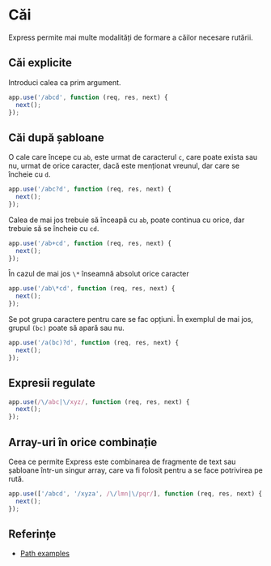 # Căi

Express permite mai multe modalități de formare a căilor necesare rutării.

## Căi explicite

Introduci calea ca prim argument.

```javascript
app.use('/abcd', function (req, res, next) {
  next();
});
```

## Căi după șabloane

O cale care începe cu `ab`, este urmat de caracterul `c`, care poate exista sau nu, urmat de orice caracter, dacă este menționat vreunul, dar care se încheie cu `d`.

```javascript
app.use('/abc?d', function (req, res, next) {
  next();
});
```

Calea de mai jos trebuie să înceapă cu `ab`, poate continua cu orice, dar trebuie să se încheie cu `cd`.

```javascript
app.use('/ab+cd', function (req, res, next) {
  next();
});
```

În cazul de mai jos `\*` înseamnă absolut orice caracter

```javascript
app.use('/ab\*cd', function (req, res, next) {
  next();
});
```

Se pot grupa caractere pentru care se fac opțiuni. În exemplul de mai jos, grupul `(bc)` poate să apară sau nu.

```javascript
app.use('/a(bc)?d', function (req, res, next) {
  next();
});
```

## Expresii regulate

```javascript
app.use(/\/abc|\/xyz/, function (req, res, next) {
  next();
});
```

## Array-uri în orice combinație

Ceea ce permite Express este combinarea de fragmente de text sau șabloane într-un singur array, care va fi folosit pentru a se face potrivirea pe rută.

```javascript
app.use(['/abcd', '/xyza', /\/lmn|\/pqr/], function (req, res, next) {
  next();
});
```

## Referințe

- [Path examples](http://expressjs.com/en/4x/api.html#path-examples)
